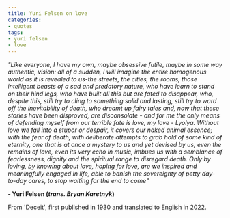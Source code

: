 ```yaml
---
title: Yuri Felsen on love
categories:
- quotes
tags:
- yuri felsen
- love
---
```


_"Like everyone, I have my own, maybe obsessive futile, maybe in some way authentic, vision: all of a sudden, I will imagine the entire homogenous world as it is revealed to us-the streets, the cities, the rooms, those intelligent beasts of a sad and predatory nature, who have learn to stand on their hind legs, who have built all this but are fated to disappear, who, despite this, still try to cling to something solid and lasting, still try to ward off the inevitability of death, who dreamt up fairy tales and, now that these stories have been disproved, are disconsolate - and for me the only means of defending myself from our terrible fate is love, my love - Lyolya. Without love we fall into a stupor or despair, it covers our naked animal essence; with the fear of death, with deliberate attempts to grab hold of some kind of eternity, one that is at once a mystery to us and yet devised by us, even the remains of love, even its very echo in music, imbues us with a semblance of fearlessness, dignity and the spiritual range to disregard death. Only by loving, by knowing about love, hoping for love, are we inspired and meaningfully engaged in life, able to banish the sovereignty of petty day-to-day cares, to stop waiting for the end to come"_

**- Yuri Felsen (*trans. Bryan Karetnyk*)**

From 'Deceit', first published in 1930 and translated to English in 2022.